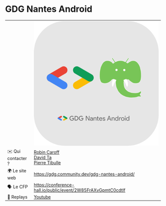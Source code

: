# GDG Nantes Android

|                |                                                              |
| -------------- | ------------------------------------------------------------ |
|                | ![logo](logo.png)                                            |
| ✉️ Qui contacter ?             | [Robin Caroff](https://twitter.com/RobinCaroff) <br/>[David Ta](https://twitter.com/Smoochibi)<br/>[Pierre Tibulle](https://twitter.com/ptibulle) |
| 🌍 Le site web | https://gdg.community.dev/gdg-nantes-android/                  |
| 🗣 Le CFP       | https://conference-hall.io/public/event/2W85FrAXvGpmtC0cdtlf |
| 🎥 Replays                     | [Youtube](https://www.youtube.com/channel/UC663JuSTSgYaZbkftlHXJxw) |
